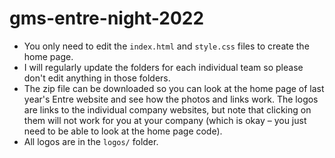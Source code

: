 # gms-entre-night-2022

* You only need to edit the `index.html` and `style.css` files to create the home page.
* I will regularly update the folders for each individual team so please don't edit anything in those folders.
* The zip file can be downloaded so you can look at the home page of last year's Entre website and see how the photos and links work. The logos are links to the individual company websites, but note that clicking on them will not work for you at your company (which is okay – you just need to be able to look at the home page code).
* All logos are in the `logos/` folder.